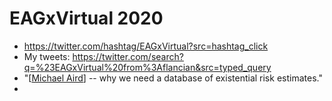 # EAGxVirtual 2020
- https://twitter.com/hashtag/EAGxVirtual?src=hashtag_click
- My tweets: https://twitter.com/search?q=%23EAGxVirtual%20from%3Aflancian&src=typed_query
- "[[Michael Aird]] -- why we need a database of existential risk estimates."
- 

[//begin]: # "Autogenerated link references for markdown compatibility"
[Michael Aird]: michael-aird "Michael Aird"
[//end]: # "Autogenerated link references"